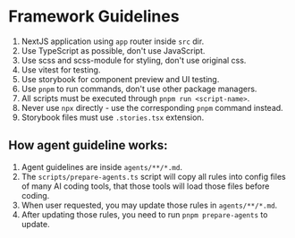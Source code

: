 # Framework Guidelines

1. NextJS application using `app` router inside `src` dir.
2. Use TypeScript as possible, don't use JavaScript.
3. Use scss and scss-module for styling, don't use original css.
4. Use vitest for testing.
5. Use storybook for component preview and UI testing.
6. Use `pnpm` to run commands, don't use other package managers.
7. All scripts must be executed through `pnpm run <script-name>`.
8. Never use `npx` directly - use the corresponding `pnpm` command instead.
9. Storybook files must use `.stories.tsx` extension.

## How agent guideline works:

1. Agent guidelines are inside `agents/**/*.md`.
2. The `scripts/prepare-agents.ts` script will copy all rules into
   config files of many AI coding tools,
   that those tools will load those files before coding.
3. When user requested, you may update those rules in `agents/**/*.md`.
4. After updating those rules, you need to run `pnpm prepare-agents` to update.
